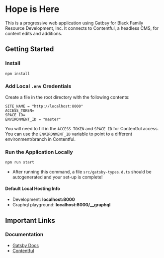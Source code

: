 # Hope is Here

This is a progressive web application using Gatbsy for Black Family Resource Development, Inc. It connects to Contentful, a headless CMS, for content edits and additions.

## Getting Started

### Install

```bash
npm install
```

### Add Local `.env` Credentials

Create a file in the root directory with the following contents:

```text
SITE_NAME = "http://localhost:8000"
ACCESS_TOKEN=
SPACE_ID=
ENVIRONMENT_ID = "master"
```

You will need to fill in the `ACCESS_TOKEN` and `SPACE_ID` for Contentful access. You can use the `ENVIRONMENT_ID` variable to point to a different environment/branch in Contentful.

### Run the Application Locally

```bash
npm run start
```

- After running this command, a file `src/gatsby-types.d.ts` should be autogenerated and your set-up is complete!

#### Default Local Hosting Info

- Development: **localhost:8000**
- Graphql playground: **localhost:8000/__graphql**

## Important Links

### Documentation

- [Gatsby Docs](https://www.gatsbyjs.com/docs/)
- [Contentful](https://www.contentful.com/)
